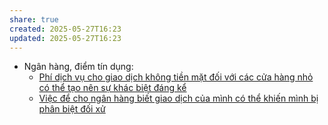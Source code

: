 ```yaml
---
share: true
created: 2025-05-27T16:23
updated: 2025-05-27T16:23
---
```

- Ngân hàng, điểm tín dụng: 
    - [Phí dịch vụ cho giao dịch không tiền mặt đối với các cửa hàng nhỏ có thể tạo nên sự khác biệt đáng kể](../T%E1%BB%95%20ch%E1%BB%A9c%20t%C3%A0i%20ch%C3%ADnh/T%E1%BB%95%20ch%E1%BB%A9c%20t%C3%ADn%20d%E1%BB%A5ng/Ng%C3%A2n%20h%C3%A0ng,%20%C4%91i%E1%BB%83m%20t%C3%ADn%20d%E1%BB%A5ng/Ph%C3%AD%20d%E1%BB%8Bch%20v%E1%BB%A5%20cho%20giao%20d%E1%BB%8Bch%20kh%C3%B4ng%20ti%E1%BB%81n%20m%E1%BA%B7t%20%C4%91%E1%BB%91i%20v%E1%BB%9Bi%20c%C3%A1c%20c%E1%BB%ADa%20h%C3%A0ng%20nh%E1%BB%8F%20c%C3%B3%20th%E1%BB%83%20t%E1%BA%A1o%20n%C3%AAn%20s%E1%BB%B1%20kh%C3%A1c%20bi%E1%BB%87t%20%C4%91%C3%A1ng%20k%E1%BB%83.md)
    - [Việc để cho ngân hàng biết giao dịch của mình có thể khiến mình bị phân biệt đối xử](../T%E1%BB%95%20ch%E1%BB%A9c%20t%C3%A0i%20ch%C3%ADnh/T%E1%BB%95%20ch%E1%BB%A9c%20t%C3%ADn%20d%E1%BB%A5ng/Ng%C3%A2n%20h%C3%A0ng,%20%C4%91i%E1%BB%83m%20t%C3%ADn%20d%E1%BB%A5ng/Vi%E1%BB%87c%20%C4%91%E1%BB%83%20cho%20ng%C3%A2n%20h%C3%A0ng%20bi%E1%BA%BFt%20giao%20d%E1%BB%8Bch%20c%E1%BB%A7a%20m%C3%ACnh%20c%C3%B3%20th%E1%BB%83%20khi%E1%BA%BFn%20m%C3%ACnh%20b%E1%BB%8B%20ph%C3%A2n%20bi%E1%BB%87t%20%C4%91%E1%BB%91i%20x%E1%BB%AD.md)

